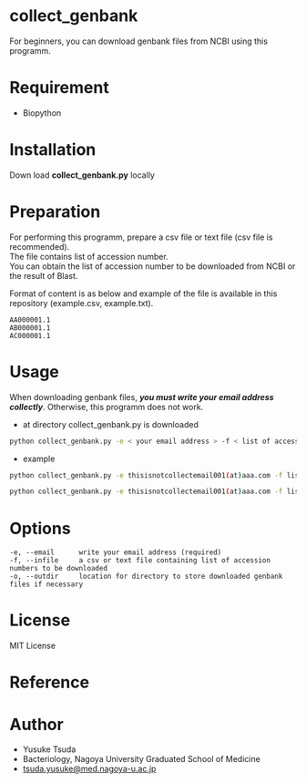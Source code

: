 # collect_genbank
For beginners, you can download genbank files from NCBI using this programm.  

# Requirement
* Biopython

# Installation
Down load **collect_genbank.py** locally 

# Preparation
For performing this programm, prepare a csv file or text file (csv file is recommended).   
The file contains list of accession number.  
You can obtain the list of accession number to be downloaded from NCBI or the result of Blast.  
  
Format of content is as below and example of the file is available in this repository (example.csv, example.txt).  

```
AA000001.1
AB000001.1
AC000001.1
```

# Usage
When downloading genbank files, ***you must write your email address collectly***. Otherwise, this programm does not work.

* at directory collect_genbank.py is downloaded
```bash
python collect_genbank.py -e < your email address > -f < list of accession numbers > -o < location of directory to store if necessary >
```

* example
```bash
python collect_genbank.py -e thisisnotcollectemail001(at)aaa.com -f list.csv
```
```bash
python collect_genbank.py -e thisisnotcollectemail001(at)aaa.com -f list2.csv -o result
```

# Options
```
-e, --email      write your email address (required)
-f, --infile     a csv or text file containing list of accession numbers to be downloaded
-o, --outdir     location for directory to store downloaded genbank files if necessary
```
# License
MIT License

# Reference


# Author
* Yusuke Tsuda
* Bacteriology, Nagoya University Graduated School of Medicine
* tsuda.yusuke@med.nagoya-u.ac.jp
